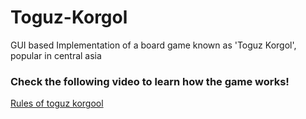 # Toguz-Korgol
GUI based Implementation of a board game known as 'Toguz Korgol', popular in central asia

### Check the following video to learn how the game works!
[Rules of toguz korgool](https://www.youtube.com/watch?v=Xg06pMGdcm4&feature=youtu.be)
